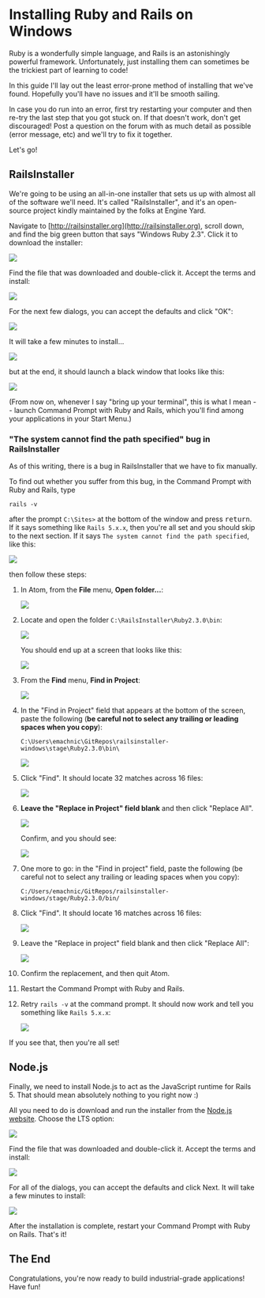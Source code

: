 # Installing Ruby and Rails on Windows

Ruby is a wonderfully simple language, and Rails is an astonishingly powerful framework. Unfortunately, just installing them can sometimes be the trickiest part of learning to code!

In this guide I'll lay out the least error-prone method of installing that we've found. Hopefully you'll have no issues and it'll be smooth sailing.

In case you do run into an error, first try restarting your computer and then re-try the last step that you got stuck on. If that doesn't work, don't get discouraged! Post a question on the forum with as much detail as possible (error message, etc) and we'll try to fix it together.

Let's go!

## RailsInstaller

We're going to be using an all-in-one installer that sets us up with almost all of the software we'll need. It's called "RailsInstaller", and it's an open-source project kindly maintained by the folks at Engine Yard.

Navigate to [http://railsinstaller.org](http://railsinstaller.org), scroll down, and find the big green button that says "Windows Ruby 2.3". Click it to download the installer:

![](/assets/download_rails_installer.png)

Find the file that was downloaded and double-click it. Accept the terms and install:

![](/assets/terms_of_service.png)

For the next few dialogs, you can accept the defaults and click "OK":

![](/assets/install_location.png)

It will take a few minutes to install...

![](/assets/install_progress.png)

but at the end, it should launch a black window that looks like this:

![](/assets/cannot_find_path.png)

(From now on, whenever I say "bring up your terminal", this is what I mean -- launch Command Prompt with Ruby and Rails, which you'll find among your applications in your Start Menu.)

### "The system cannot find the path specified" bug in RailsInstaller

As of this writing, there is a bug in RailsInstaller that we have to fix manually.

To find out whether you suffer from this bug, in the Command Prompt with Ruby and Rails, type

```
rails -v
```

after the prompt `C:\Sites>` at the bottom of the window and press <kbd>return</kbd>. If it says something like `Rails 5.x.x`, then you're all set and you should skip to the next section. If it says `The system cannot find the path specified`, like this:

![](/assets/bad_rails_v.png)

then follow these steps:

 1. In Atom, from the **File** menu, **Open folder...**:
 
    ![](/assets/open_folder.png)
 
 1. Locate and open the folder `C:\RailsInstaller\Ruby2.3.0\bin`:
 
    ![](/assets/bin_folder.png)
 
    You should end up at a screen that looks like this:
    
    ![](/assets/drawer.png)
 
 1. From the **Find** menu, **Find in Project**:
 
    ![](/assets/find_in_project.png)
    
 1. In the "Find in Project" field that appears at the bottom of the screen, paste the following (**be careful not to select any trailing or leading spaces when you copy**):
 
        C:\Users\emachnic\GitRepos\railsinstaller-windows\stage\Ruby2.3.0\bin\

    ![](/assets/first_find.png)

 1. Click "Find". It should locate 32 matches across 16 files:
 
    ![](/assets/first_find_results.png)
 
 1. **Leave the "Replace in Project" field blank** and then click "Replace All".
 
    ![](/assets/first_replace_all_dialog.png)
    
    Confirm, and you should see:
    
    ![](/assets/first_replace_all_results.png)
 
 1. One more to go: in the "Find in project" field, paste the following (be careful not to select any trailing or leading spaces when you copy):

        C:/Users/emachnic/GitRepos/railsinstaller-windows/stage/Ruby2.3.0/bin/

 1. Click "Find". It should locate 16 matches across 16 files:
 
    ![](/assets/second_find.png)
 
 1. Leave the "Replace in project" field blank and then click "Replace All":
 
     ![](/assets/second_find_confirm.png)
     

 1. Confirm the replacement, and then quit Atom.
 1. Restart the Command Prompt with Ruby and Rails.
 1. Retry `rails -v` at the command prompt. It should now work and tell you something like `Rails 5.x.x`:
 
    ![](/assets/good_rails_v.png)

If you see that, then you're all set!

## Node.js

Finally, we need to install Node.js to act as the JavaScript runtime for Rails 5. That should mean absolutely nothing to you right now :)

All you need to do is download and run the installer from the [Node.js website](https://nodejs.org/en/download/). Choose the LTS option:

![](/assets/download_node.png)

Find the file that was downloaded and double-click it. Accept the terms and install:

![](/assets/node_terms.png)

For all of the dialogs, you can accept the defaults and click Next. It will take a few minutes to install:

![](/assets/node_install_progress.png)

After the installation is complete, restart your Command Prompt with Ruby on Rails. That's it!

## The End

Congratulations, you're now ready to build industrial-grade applications! Have fun!